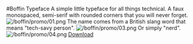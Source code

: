#Boffin Typeface
A simple little typeface for all things technical. A faux monospaced, semi-serif with rounded corners that you will never forget.
![/boffin/promo/01.png]()
The name comes from a British slang word that means "tech-savy person".
![/boffin/promo/03.png]()
Or simply "nerd".
![/boffin/promo/04.png]()
[Download](/boffin/otf/)
